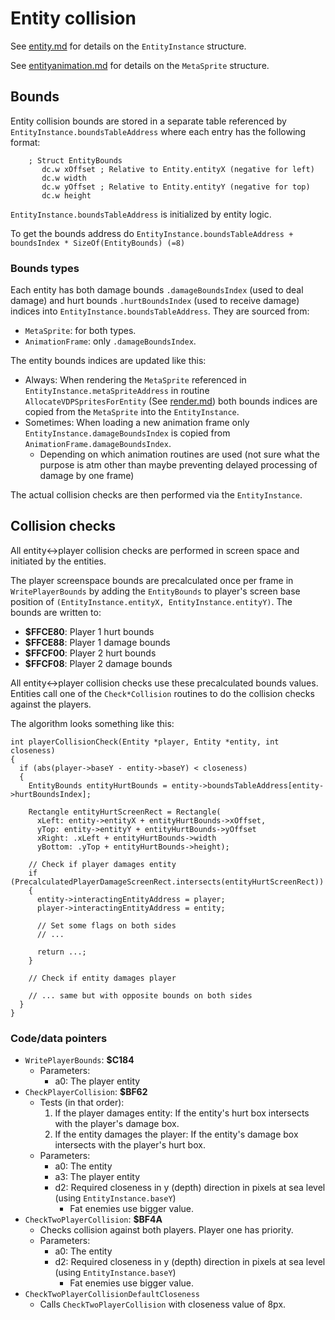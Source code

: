 # Entity collision
See [entity.md](./entity.md) for details on the `EntityInstance` structure.

See [entityanimation.md](./entityanimation.md) for details on the `MetaSprite` structure.

## Bounds

Entity collision bounds are stored in a separate table referenced by `EntityInstance.boundsTableAddress` where each entry has the following format:
```
    ; Struct EntityBounds
       dc.w xOffset ; Relative to Entity.entityX (negative for left)
       dc.w width
       dc.w yOffset ; Relative to Entity.entityY (negative for top)
       dc.w height
```
`EntityInstance.boundsTableAddress` is initialized by entity logic.

To get the bounds address do `EntityInstance.boundsTableAddress + boundsIndex * SizeOf(EntityBounds) (=8)`

### Bounds types
Each entity has both damage bounds `.damageBoundsIndex` (used to deal damage) and hurt bounds `.hurtBoundsIndex` (used to receive damage) indices into `EntityInstance.boundsTableAddress`.
They are sourced from:
- `MetaSprite`: for both types.
- `AnimationFrame`: only `.damageBoundsIndex`.

The entity bounds indices are updated like this:
- Always: When rendering the `MetaSprite` referenced in `EntityInstance.metaSpriteAddress` in routine `AllocateVDPSpritesForEntity` (See [render.md](./render.md)) both bounds indices are copied from the `MetaSprite` into the `EntityInstance`.
- Sometimes: When loading a new animation frame only `EntityInstance.damageBoundsIndex` is copied from `AnimationFrame.damageBoundsIndex`.
    - Depending on which animation routines are used (not sure what the purpose is atm other than maybe preventing delayed processing of damage by one frame)

The actual collision checks are then performed via the `EntityInstance`.

## Collision checks

All entity<->player collision checks are performed in screen space and initiated by the entities.

The player screenspace bounds are precalculated once per frame in `WritePlayerBounds` by adding the `EntityBounds` to player's screen base position of `(EntityInstance.entityX, EntityInstance.entityY)`.
The bounds are written to:
- **$FFCE80**: Player 1 hurt bounds
- **$FFCE88**: Player 1 damage bounds
- **$FFCF00**: Player 2 hurt bounds
- **$FFCF08**: Player 2 damage bounds

All entity<->player collision checks use these precalculated bounds values.
Entities call one of the `Check*Collision` routines to do the collision checks against the players.

The algorithm looks something like this:
```
int playerCollisionCheck(Entity *player, Entity *entity, int closeness)
{
  if (abs(player->baseY - entity->baseY) < closeness)
  {
    EntityBounds entityHurtBounds = entity->boundsTableAddress[entity->hurtBoundsIndex];

    Rectangle entityHurtScreenRect = Rectangle(
      xLeft: entity->entityX + entityHurtBounds->xOffset,
      yTop: entity->entityY + entityHurtBounds->yOffset
      xRight: .xLeft + entityHurtBounds->width
      yBottom: .yTop + entityHurtBounds->height);

    // Check if player damages entity
    if (PrecalculatedPlayerDamageScreenRect.intersects(entityHurtScreenRect))
    {
      entity->interactingEntityAddress = player;
      player->interactingEntityAddress = entity;

      // Set some flags on both sides
      // ...

      return ...;
    }

    // Check if entity damages player

    // ... same but with opposite bounds on both sides
  }
}
```

### Code/data pointers
- `WritePlayerBounds`: **$C184**
  - Parameters:
    - a0: The player entity
- `CheckPlayerCollision`: **$BF62**
  - Tests (in that order):
    1. If the player damages entity: If the entity's hurt box intersects with the player's damage box.
    2. If the entity damages the player: If the entity's damage box intersects with the player's hurt box.
  - Parameters:
    - a0: The entity
    - a3: The player entity
    - d2: Required closeness in y (depth) direction in pixels at sea level (using `EntityInstance.baseY`)
      - Fat enemies use bigger value.
- `CheckTwoPlayerCollision`: **$BF4A**
  - Checks collision against both players. Player one has priority.
  - Parameters:
    - a0: The entity
    - d2: Required closeness in y (depth) direction in pixels at sea level (using `EntityInstance.baseY`)
      - Fat enemies use bigger value.
- `CheckTwoPlayerCollisionDefaultCloseness`
  - Calls `CheckTwoPlayerCollision` with closeness value of 8px.
